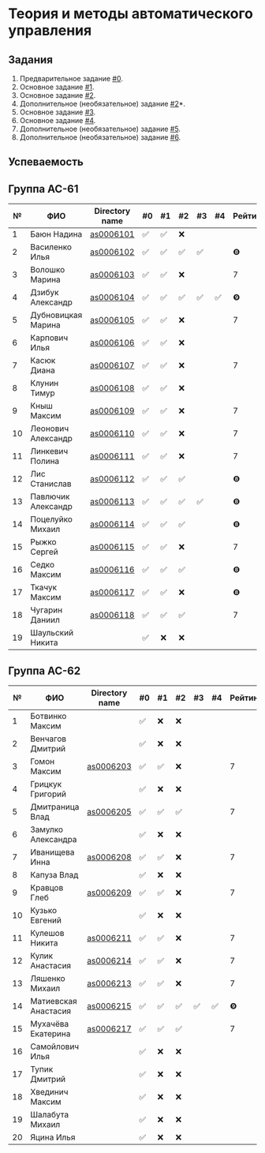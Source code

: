 # Теория и методы автоматического управления

## Задания

1. Предварительное задание [#0](./tasks/task_00/readme.md).
2. Основное задание [#1](./tasks/task_01/readme.md).
3. Основное задание [#2](./tasks/task_02/readme.md).
4. Дополнительное (необязательное) задание [#2](https://github.com/platisd/duplicate-code-detection-tool/issues/27)*.
5. Основное задание [#3](./tasks/task_03/readme.md).
6. Основное задание [#4](./tasks/task_04/readme.md).
7. Дополнительное (необязательное) задание [#5](./tasks/task_05/readme.md).
8. Дополнительное (необязательное) задание [#6](./tasks/task_06/readme.md).

## Успеваемость

## Группа АС-61

| №  | ФИО                            | Directory name               | #0 | #1  | #2 | #3 | #4 | Рейтинг |Доклад        |
|----|--------------------------------|------------------------------|----|-----|----|----|----|---------|--------------|
| 1  | Баюн Надина                    | [as0006101](trunk/as0006101) | ✅ | ✅ | ❌ |    |    |         |              |
| 2  | Василенко Илья                 | [as0006102](trunk/as0006102) | ✅ | ✅ | ✅ | ✅ |    |       ❽|                |
| 3  | Волошко Марина                 | [as0006103](trunk/as0006103) | ✅ | ✅ | ❌ |    |    |        7|               |
| 4  | Дзибук Александр               | [as0006104](trunk/as0006104) | ✅ | ✅ | ✅ | ✅ | ✅ |       ❾|                |
| 5  | Дубновицкая Марина             | [as0006105](trunk/as0006105) | ✅ | ✅ | ❌ |    |    |        7|               |
| 6  | Карпович Илья                  | [as0006106](trunk/as0006106) | ✅ | ✅ | ❌ |    |    |         |               |
| 7  | Касюк Диана                    | [as0006107](trunk/as0006107) | ✅ | ✅ | ❌ |    |    |        7|              |
| 8  | Клунин Тимур                   | [as0006108](trunk/as0006108) | ✅ | ✅ | ❌ |    |    |         |              |
| 9  | Кныш Максим                    | [as0006109](trunk/as0006109) | ✅ | ✅ | ❌ |    |    |        7|              |
| 10 | Леонович Александр             | [as0006110](trunk/as0006110) | ✅ | ✅ | ❌ |    |    |        7|              |
| 11 | Линкевич Полина                | [as0006111](trunk/as0006111) | ✅ | ✅ | ❌ |    |    |        7|              |
| 12 | Лис Станислав                  | [as0006112](trunk/as0006112) | ✅ | ✅ | ✅ |    |    |       ❽|              |
| 13 | Павлючик Александр             | [as0006113](trunk/as0006113) | ✅ | ✅ | ✅ | ✅ |    |       ❽|              |
| 14 | Поцелуйко Михаил               | [as0006114](trunk/as0006114) | ✅ | ✅ | ✅ |    |    |       ❽|              |
| 15 | Рыжко Сергей                   | [as0006115](trunk/as0006115) | ✅ | ✅ | ❌ |    |    |        7|              |
| 16 | Седко Максим                   | [as0006116](trunk/as0006116) | ✅ | ✅ | ✅ |    |    |        ❽|              |
| 17 | Ткачук Максим                  | [as0006117](trunk/as0006117) | ✅ | ✅ | ❌ |    |    |        ❽|              |
| 18 | Чугарин Даниил                 | [as0006118](trunk/as0006118) | ✅ | ✅ | ✅ |    |    |        7|              |
| 19 | Шаульский Никита               |                              | ✅ | ❌ | ❌ |    |    |         |              |

## Группа АС-62

| №  | ФИО                            | Directory name               | #0 | #1  | #2 | #3 | #4 | Рейтинг |Доклад        |
|----|--------------------------------|----------------------------- |----|-----|----|----|----|---------|--------------|
| 1  | Ботвинко Максим                |                              | ✅ | ❌ | ❌ |    |    |         |              |
| 2  | Венчагов Дмитрий               |                              | ✅ | ❌ | ❌ |    |    |         |              |
| 3  | Гомон Максим                   | [as0006203](trunk/as0006203) | ✅ | ✅ | ❌ |    |    |        7|              |
| 4  | Грицкук Григорий               |                              | ✅ | ❌ | ❌ |    |    |         |              |
| 5  | Дмитраница Влад                | [as0006205](trunk/as0006205) | ✅ | ✅ | ✅ |    |    |        7|              |
| 6  | Замулко Александра             |                              | ✅ | ❌ | ❌ |    |    |         |              |
| 7  | Иванищева Инна                 | [as0006208](trunk/as0006208) | ✅ | ✅ | ❌ |    |    |        7|              |
| 8  | Капуза Влад                    |                              | ✅ | ❌ | ❌ |    |    |         |              |
| 9  | Кравцов Глеб                   | [as0006209](trunk/as0006209) | ✅ | ✅ | ❌ |    |    |        7|              |
| 10 | Кузько Евгений                 |                              | ✅ | ❌ | ❌ |    |    |         |              |
| 11 | Кулешов Никита                 | [as0006211](trunk/as0006211) | ✅ | ✅ | ❌ |    |    |        7|              |
| 12 | Кулик Анастасия                | [as0006214](trunk/as0006214) | ✅ | ✅ | ❌ |    |    |        7|              |
| 13 | Ляшенко Михаил                 | [as0006213](trunk/as0006213) | ✅ | ✅ | ❌ |    |    |        7|              |
| 14 | Матиевская Анастасия           | [as0006215](trunk/as0006215) | ✅ | ✅ | ✅ | ✅ | ✅ |       ❾|              |
| 15 | Мухачёва Екатерина             | [as0006217](trunk/as0006217) | ✅ | ✅ | ✅ |    |    |        7|              |
| 16 | Самойлович Илья                |                              | ✅ | ❌ | ❌ |    |    |         |              |
| 17 | Тупик Дмитрий                  |                              | ✅ | ❌ | ❌ |    |    |         |              |
| 18 | Хвединич Максим                |                              | ✅ | ❌ | ❌ |    |    |         |              |
| 19 | Шалабута Михаил                |                              | ✅ | ❌ | ❌ |    |    |         |              |
| 20 | Яцина Илья                     |                              | ✅ | ❌ | ❌ |    |    |         |              |
